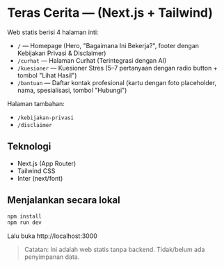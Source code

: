 # Teras Cerita — (Next.js + Tailwind)

Web statis berisi 4 halaman inti:

- `/` — Homepage (Hero, "Bagaimana Ini Bekerja?", footer dengan Kebijakan Privasi & Disclaimer)
- `/curhat` — Halaman Curhat (Terintegrasi dengan AI)
- `/kuesioner` — Kuesioner Stres (5–7 pertanyaan dengan radio button + tombol "Lihat Hasil")
- `/bantuan` — Daftar kontak profesional (kartu dengan foto placeholder, nama, spesialisasi, tombol "Hubungi")

Halaman tambahan:
- `/kebijakan-privasi`
- `/disclaimer`

## Teknologi
- Next.js (App Router)
- Tailwind CSS
- Inter (next/font)

## Menjalankan secara lokal
```bash
npm install
npm run dev
```
Lalu buka http://localhost:3000

> Catatan: Ini adalah web statis tanpa backend. Tidak/belum ada penyimpanan data.
